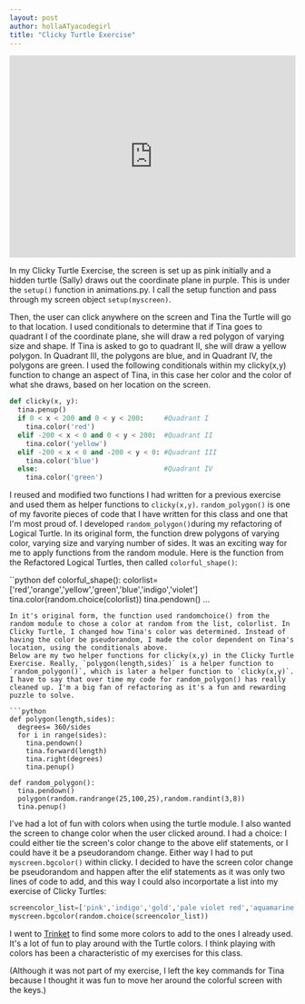 ```yaml
---
layout: post
author: hollaATyacodegirl
title: "Clicky Turtle Exercise"
---
```


<iframe src="https://trinket.io/embed/python/55537e6fce?start=result" width="100%" height="356" frameborder="0" marginwidth="0" marginheight="0" allowfullscreen></iframe>

In my Clicky Turtle Exercise, the screen is set up as pink initially and a hidden turtle (Sally) draws out the coordinate plane in purple. This is under
the `setup()` function in animations.py. I call the setup function and pass through my screen object `setup(myscreen)`.

Then, the user can click anywhere on the screen and Tina the Turtle will go to that location. I used conditionals to determine that
if Tina goes to quadrant I of the coordinate plane, she will draw a red polygon of varying size and shape. If Tina is asked to go to quadrant 
II, she will draw a yellow polygon. In Quadrant III, the polygons are blue, and in Quadrant IV, the polygons are green. 
I used the following conditionals within my clicky(x,y) function to change an aspect of Tina, in this case her color and the color of what she
draws, based on her location on the screen. 

```python
def clicky(x, y):
  tina.penup()
  if 0 < x < 200 and 0 < y < 200:     #Quadrant I
    tina.color('red')
  elif -200 < x < 0 and 0 < y < 200:  #Quadrant II
    tina.color('yellow')
  elif -200 < x < 0 and -200 < y < 0: #Quadrant III
    tina.color('blue')
  else:                               #Quadrant IV
    tina.color('green')
```

I reused and modified two functions I had written for a previous exercise and used them as helper functions to `clicky(x,y)`. 
`random_polygon()` is one of my favorite pieces of code 
that I have written for this class and one that I'm most proud of. I developed `random_polygon()`during my refactoring of Logical Turtle.
In its original form, the function drew polygons of varying color, varying size and varying number of sides. It was an exciting way for me
to apply functions from the random module. 
Here is the function from the Refactored Logical Turtles, then called `colorful_shape()`:

``python
def colorful_shape():
  colorlist= ['red','orange','yellow','green','blue','indigo','violet']
  tina.color(random.choice(colorlist))
  tina.pendown()
  ...
```
In it's original form, the function used randomchoice() from the random module to chose a color at random from the list, colorlist. In
Clicky Turtle, I changed how Tina's color was determined. Instead of having the color be pseudorandom, I made the color dependent on Tina's
location, using the conditionals above.
Below are my two helper functions for clicky(x,y) in the Clicky Turtle Exercise. Really, `polygon(length,sides)` is a helper function to
`random_polygon()`, which is later a helper function to `clicky(x,y)`. I have to say that over time my code for random_polygon() has really
cleaned up. I'm a big fan of refactoring as it's a fun and rewarding puzzle to solve.

```python
def polygon(length,sides):
  degrees= 360/sides
  for i in range(sides):
    tina.pendown()
    tina.forward(length)
    tina.right(degrees)
    tina.penup()
  
def random_polygon():
  tina.pendown()
  polygon(random.randrange(25,100,25),random.randint(3,8))
  tina.penup()
```

I've had a lot of fun with colors when using the turtle module. I also wanted the screen to change color when the user clicked around. I had
a choice: I could either tie the screen's color change to the above elif statements, or I could have it be a pseudorandom change. 
Either way I had to put `myscreen.bgcolor()` within clicky. I decided to have the screen color change be pseudorandom and happen after the elif
statements as it was only two lines of code to add, and this way I could also incorportate a list into my exercise of Clicky Turtles:

```python
screencolor_list=['pink','indigo','gold','pale violet red','aquamarine']
myscreen.bgcolor(random.choice(screencolor_list))
```
I went to [Trinket](https://trinket.io/docs/colors) to find some more colors to add to the ones I already used. It's a lot of fun to play around with the Turtle colors.
I think playing with colors has been a characteristic of my exercises for this class.

(Although it was not part of my exercise, I left the key commands for Tina because I thought it was fun to move her around the colorful screen with the keys.) 




